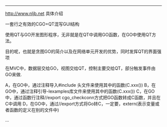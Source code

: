 ----------------

http://www.nljb.net 具体介绍

一套行之有效的CGO+QT混写GUI结构

使用QT与GO开发图形程序，无非就是在QT中调用GO函数，在GO中使用QT方法。

目的呢，也就是贪图GO的简介以及在网络单元开发的优势，同时发挥QT的界面强项

在MVC中，数据层交给GO，视图交给QT，控制主要交给QT，部分触发事件由GO来做.

A，在GO中，通过注释导入#include 头文件来使用其中的函数(C.xxx())
B，在GO中，通过注释引导-lexamples库文件来使用其中的函数(C.xxx())
C，在GO中，通过函数行注释//export cgo_checkconn方式把GO函数转成C函数，并且在C中调用
D，在GO中，通过//export方式将Go转C，一定要，extern(表示变量或者函数的定义在别的文件中)

...

